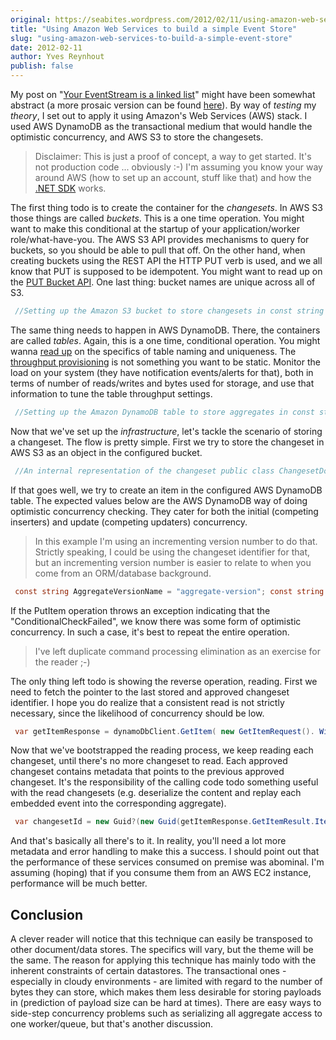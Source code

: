 ```yaml
---
original: https://seabites.wordpress.com/2012/02/11/using-amazon-web-services-to-build-a-simple-event-store/
title: "Using Amazon Web Services to build a simple Event Store"
slug: "using-amazon-web-services-to-build-a-simple-event-store"
date: 2012-02-11
author: Yves Reynhout
publish: false
---
```

My post on "[Your EventStream is a linked list](http://seabites.wordpress.com/2011/12/07/your-eventstream-is-a-linked-list/ "Your EventStream is a linked list")" might have been somewhat abstract (a more prosaic version can be found [here](http://stackoverflow.com/questions/9083972/is-it-possible-to-make-conditional-inserts-with-azure-table-storage/9085397#9085397 "Prosaic version of Your EventStream is a linked list")). By way of *testing* my *theory*, I set out to apply it using Amazon's Web Services (AWS) stack. I used AWS DynamoDB as the transactional medium that would handle the optimistic concurrency, and AWS S3 to store the changesets.

> Disclaimer: This is just a proof of concept, a way to get started. It's not production code ... obviously :-) I'm assuming you know your way around AWS (how to set up an account, stuff like that) and how the [.NET SDK](http://aws.amazon.com/net/ "Windows & .NET SDK home") works.

The first thing todo is to create the container for the *changesets*. In AWS S3 those things are called *buckets*. This is a one time operation. You might want to make this conditional at the startup of your application/worker role/what-have-you. The AWS S3 API provides mechanisms to query for buckets, so you should be able to pull that off. On the other hand, when creating buckets using the REST API the HTTP PUT verb is used, and we all know that PUT is supposed to be idempotent. You might want to read up on the [PUT Bucket API](http://docs.amazonwebservices.com/AmazonS3/latest/API/RESTBucketPUT.html "AWS S3 PUT Bucket API"). One last thing: bucket names are unique across all of S3. 

```csharp
 //Setting up the Amazon S3 bucket to store changesets in const string ChangesetBucketName = "yourorganization\_yourboundedcontextname\_changesets"; var s3Client = AWSClientFactory.CreateAmazonS3Client(); s3Client.PutBucket( new PutBucketRequest(). WithBucketName(ChangesetBucketName). WithBucketRegion(S3Region.EU)); //Your region might vary 
```

 The same thing needs to happen in AWS DynamoDB. There, the containers are called *tables*. Again, this is a one time, conditional operation. You might wanna [read up](http://docs.amazonwebservices.com/amazondynamodb/latest/developerguide/API_CreateTable.html "AWS DynamoDB CreateTable API docs") on the specifics of table naming and uniqueness. The [throughput provisioning](http://docs.amazonwebservices.com/amazondynamodb/latest/developerguide/ProvisionedThroughputIntro.html "AWS DynamoDB throughput provisioning") is not something you want to be static. Monitor the load on your system (they have notification events/alerts for that), both in terms of number of reads/writes and bytes used for storage, and use that information to tune the table throughput settings. 

```csharp
 //Setting up the Amazon DynamoDB table to store aggregates in const string AggregateTableName = "yourboundedcontextname\_aggregates"; const string AggregateIdName = "aggregate-id"; //At the time of writing, DynamoDBClient didn't make it yet //into the AWSClientFactory. var dynamoDbClient = new AmazonDynamoDBClient(); dynamoDbClient.CreateTable( new CreateTableRequest(). WithTableName(AggregateTableName). WithKeySchema( new KeySchema(). WithHashKeyElement( new KeySchemaElement(). WithAttributeName(AggregateIdName). WithAttributeType("S") ). WithRangeKeyElement(null) ). WithProvisionedThroughput( new ProvisionedThroughput(). WithReadCapacityUnits(300). WithWriteCapacityUnits(500) ) ); 
```

 Now that we've set up the *infrastructure*, let's tackle the scenario of storing a changeset. The flow is pretty simple. First we try to store the changeset in AWS S3 as an object in the configured bucket. 

```csharp
 //An internal representation of the changeset public class ChangesetDocument { public const long InitialValue = 0; //Exposing internal state here to //simplify the example. public Guid AggregateId { get; set; } public long AggregateVersion { get; set; } public Guid ChangesetId { get; set; } public Guid? ParentChangesetId { get; set; } public byte\[\] Content { get; set; } public Stream GetContentStream() { return new MemoryStream(Content, writable: false); } } //Assuming there's a changeset document we want to store, //going by the variable name 'document'. const string AggregateIdMetaName = "x-amz-meta-aggregate-id"; const string AggregateVersionMetaName = "x-amz-meta-aggregate-version"; const string ChangesetIdMetaName = "x-amz-meta-changeset-id"; const string ParentChangesetIdMetaName = "x-amz-meta-parent-changeset-id"; var putObjectRequest = new PutObjectRequest(). WithBucketName(ChangesetBucketName). WithGenerateChecksum(true). WithKey(document.ChangesetId.ToString()). WithMetaData(ChangesetIdMetaName, document.ChangesetId.ToString()). WithMetaData(AggregateIdMetaName, document.AggregateId.ToString()). WithMetaData(AggregateVersionMetaName, Convert.ToString(document.AggregateVersion)); if (document.ParentChangesetId.HasValue) { putObjectRequest.WithMetaData(ParentChangesetIdMetaName, document.ParentChangesetId.Value.ToString()); } putObjectRequest.WithInputStream(document.GetContentStream()); s3Client.PutObject(putObjectRequest); 
```

 If that goes well, we try to create an item in the configured AWS DynamoDB table. The expected values below are the AWS DynamoDB way of doing optimistic concurrency checking. They cater for both the initial (competing inserters) and update (competing updaters) concurrency.

> In this example I'm using an incrementing version number to do that. Strictly speaking, I could be using the changeset identifier for that, but an incrementing version number is easier to relate to when you come from an ORM/database background.



```csharp
 const string AggregateVersionName = "aggregate-version"; const string ChangesetIdName = "changeset-id"; public static class ExtensionsForChangesetDocument { public static KeyValuePair&lt;string, ExpectedAttributeValue&gt;\[\] ToExpectedValues(this ChangesetDocument document) { var dictionary = new Dictionary&lt;string, ExpectedAttributeValue&gt;(); if(document.AggregateVersion == ChangesetDocument.InitialValue) { //Make sure we're the first to create the aggregate dictionary.Add(AggregateIdName, new ExpectedAttributeValue(). WithExists(false) ); } else { //Make sure nobody changed the aggregate behind our back dictionary.Add(AggregateIdName, new ExpectedAttributeValue(). WithExists(true). WithValue( new AttributeValue(). WithS(document.AggregateId.ToString())) ); dictionary.Add(AggregateVersionName, new ExpectedAttributeValue(). WithValue( new AttributeValue(). WithN(Convert.ToString(document.AggregateVersion - 1))) ); } return dictionary.ToArray(); } public static KeyValuePair&lt;string, AttributeValue&gt;\[\] ToItemValues(this ChangesetDocument document) { //The relevant values to store in the item. var dictionary = new Dictionary&lt;string, AttributeValue&gt; { {AggregateIdName, new AttributeValue().WithS(document.AggregateId.ToString())}, {AggregateVersionName, new AttributeValue().WithN(Convert.ToString(document.AggregateVersion))}, {ChangesetIdName, new AttributeValue().WithS(document.ChangesetId.ToString())}, }; return dictionary.ToArray(); } } dynamoDbClient.PutItem( new PutItemRequest(). WithTableName(AggregateTableName). WithExpected(document.ToExpectedValues()). WithItem(document.ToItemValues()) ); 
```

 If the PutItem operation throws an exception indicating that the "ConditionalCheckFailed", we know there was some form of optimistic concurrency. In such a case, it's best to repeat the entire operation.

> I've left duplicate command processing elimination as an exercise for the reader ;-)

The only thing left todo is showing the reverse operation, reading. First we need to fetch the pointer to the last stored and approved changeset identifier. I hope you do realize that a consistent read is not strictly necessary, since the likelihood of concurrency should be low. 

```csharp
 var getItemResponse = dynamoDbClient.GetItem( new GetItemRequest(). WithTableName(AggregateTableName). WithKey( new Key(). WithHashKeyElement( new AttributeValue(). WithS(aggregateId.ToString())). WithRangeKeyElement(null)). WithConsistentRead(false). WithAttributesToGet(ChangesetIdName) ); 
```

 Now that we've bootstrapped the reading process, we keep reading each changeset, until there's no more changeset to read. Each approved changeset contains metadata that points to the previous approved changeset. It's the responsibility of the calling code todo something useful with the read changesets (e.g. deserialize the content and replay each embedded event into the corresponding aggregate). 

```csharp
 var changesetId = new Guid?(new Guid(getItemResponse.GetItemResult.Item\[ChangesetIdName\].S)); while(changesetId.HasValue) { var getObjectResponse = s3Client.GetObject( new GetObjectRequest(). WithBucketName(ChangesetBucketName). WithKey(changesetId.Value.ToString())); var document = new ChangesetDocument { AggregateId = new Guid(getObjectResponse.Metadata\[AggregateIdMetaName\]), AggregateVersion = Convert.ToInt64(getObjectResponse.Metadata\[AggregateVersionMetaName\]), ChangesetId = new Guid(getObjectResponse.Metadata\[ChangesetIdMetaName\]), Content = getObjectResponse.ResponseStream.ToByteArray() }; var parentChangesetIdAsString = getObjectResponse.Metadata\[ParentChangesetIdMetaName\]; if(parentChangesetIdAsString != null) { document.ParentChangesetId = new Guid(parentChangesetIdAsString); } changesetId = document.ParentChangesetId; yield return document; } 
```

 And that's basically all there's to it. In reality, you'll need a lot more metadata and error handling to make this a success. I should point out that the performance of these services consumed on premise was abominal. I'm assuming (hoping) that if you consume them from an AWS EC2 instance, performance will be much better.

Conclusion
----------

A clever reader will notice that this technique can easily be transposed to other document/data stores. The specifics will vary, but the theme will be the same. The reason for applying this technique has mainly todo with the inherent constraints of certain datastores. The transactional ones - especially in cloudy environments - are limited with regard to the number of bytes they can store, which makes them less desirable for storing payloads in (prediction of payload size can be hard at times). There are easy ways to side-step concurrency problems such as serializing all aggregate access to one worker/queue, but that's another discussion.
